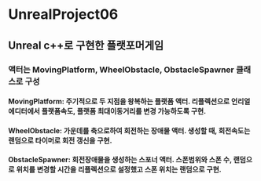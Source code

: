 # UnrealProject06

## Unreal c++로 구현한 플랫포머게임

### 액터는 MovingPlatform, WheelObstacle, ObstacleSpawner 클래스로 구성
#### MovingPlatform: 주기적으로 두 지점을 왕복하는 플랫폼 액터. 리플렉션으로 언리얼 에디터에서 플랫폼속도, 플랫폼 최대이동거리를 변경 가능하도록 구현.
#### WheelObstacle: 가운데를 축으로하여 회전하는 장애물 액터. 생성할 때, 회전속도는 랜덤으로 타이머로 회전 갱신을 구현.
#### ObstacleSpawner: 회전장애물을 생성하는 스포너 액터. 스폰범위와 스폰 수, 랜덤으로 위치를 변경할 시간을 리플렉션으로 설정했고 스폰 위치는 랜덤으로 구현.
